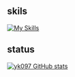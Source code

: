 ## skils
[![My Skills](https://skillicons.dev/icons?i=ruby,js,ts,py,html,css,sass,rails,vue,vite,pinia,nodejs,mysql,redis,nginx,aws,azure,firebase,docker,sentry)](https://skillicons.dev)

## status
[![yk097 GitHub stats](https://github-readme-stats.vercel.app/api?username=yk097&theme=dark&show_icons=true&count_private=true)](https://github.com/anuraghazra/github-readme-stats)
